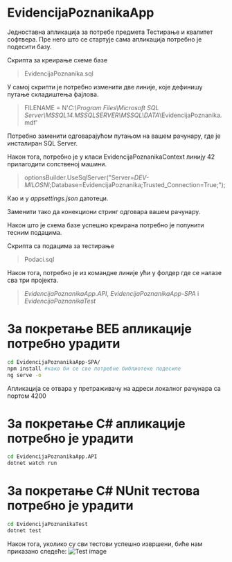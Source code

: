 # EvidencijaPoznanikaApp
Једноставна апликација за потребе предмета Тестирање и квалитет софтвера.
Пре него што се стартује сама апликација потребно је подесити базу. 

Скрипта за креирање схеме базе

> EvidencijaPoznanika.sql

У самој скрипти је потребно изменити две линије, које дефинишу путање складиштења фајлова.

> FILENAME = N'*C:\Program Files\Microsoft SQL Server\MSSQL14.MSSQLSERVER\MSSQL\DATA*\EvidencijaPoznanika.mdf' 

Потребно заменити одговарајућом путањом на вашем рачунару, где је инсталиран SQL Server.

Након тога, потребно је у класи EvidencijaPoznanikaContext линију 42 прилагодити сопственој машини.

> optionsBuilder.UseSqlServer("Server=*DEV-MILOSNI*;Database=EvidencijaPoznanika;Trusted_Connection=True;");

Као и у *appsettings.json* датотеци.

Заменити тако да конекциони стринг одговара вашем рачунару.

Након што је схема базе успешно креирана потребно је попунити тесним подацима. 

Скрипта са подацима за тестирање 

> Podaci.sql

Након тога, потребно је из командне линије ући у фолдер где се налазе сва три пројекта.
> *EvidencijaPoznanikaApp.API*, *EvidencijaPoznanikaApp-SPA* i *EvidencijaPoznanikaTest*

За покретање ВЕБ апликације потребно урадити
============================================
```bash
cd EvidencijaPoznanikaApp-SPA/
npm install #како би се све потребне библиотеке подесиле
ng serve -o
```
Апликација се отвара у претраживачу на адреси локалног рачунара са портом 4200

За покретање C# апликације потребно је урадити
==============================================
```bash
cd EvidencijaPoznanikaApp.API
dotnet watch run
```

За покретање C# NUnit тестова потребно је урадити
==============================================
```bash
cd EvidencijaPoznanikaTest
dotnet test
```

Након тога, уколико су сви тестови успешно извршени, биће нам приказано следеће:
![Test image](https://i.imgur.com/eKrq6Ry.png)
